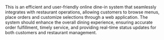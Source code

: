 This is an efficient and user-friendly online dine-in system that seamlessly integrates with restaurant operations, allowing customers to browse menus, place orders and customize selections through a web application. The system should enhance the overall dining experience, ensuring accurate order fulfillment, timely service, and providing real-time status updates for both customers and restaurant management.
